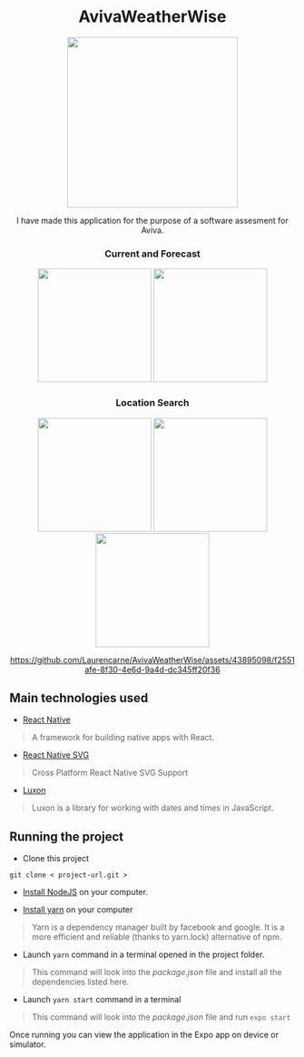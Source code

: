 
<div id="header" align="center">
  <h1>AvivaWeatherWise</h1>
<img src="https://github.com/Laurencarne/AvivaWeatherWise/assets/43895098/719d4b94-fe8a-46e6-b4ac-459c37b27655" width="300">
  <p/>
  <p/>
I have made this application for the purpose of a software assesment for Aviva.
</div>

<div id="socialMedia" align="center">
  
<h3>Current and Forecast</h3>
<img src="https://github.com/Laurencarne/AvivaWeatherWise/assets/43895098/c7b42663-dac0-40d1-bb92-79bc01c9cfb4" width="200">
<img src="https://github.com/Laurencarne/AvivaWeatherWise/assets/43895098/a159b018-4323-454d-9a27-80cb01ec5026" width="200">
  
<h3>Location Search</h3>
<img src="https://github.com/Laurencarne/AvivaWeatherWise/assets/43895098/010f083d-e264-482a-8b44-7abdcdc899a4" width="200">
<img src="https://github.com/Laurencarne/AvivaWeatherWise/assets/43895098/e215d73f-89c2-48c8-a73f-b28e809acbb7" width="200">
<img src="https://github.com/Laurencarne/AvivaWeatherWise/assets/43895098/dd96699e-3528-457c-990a-accee0fd1f70" width="200">

https://github.com/Laurencarne/AvivaWeatherWise/assets/43895098/f2551afe-8f30-4e6d-9a4d-dc345ff20f36

</div>



## Main technologies used

- [React Native](https://github.com/facebook/react-native)

> A framework for building native apps with React.

- [React Native SVG](https://github.com/software-mansion/react-native-svg)

> Cross Platform React Native SVG Support

- [Luxon](https://github.com/moment/luxon/)

> Luxon is a library for working with dates and times in JavaScript.


## Running the project

- Clone this project
```
git clone < project-url.git >
```

- [Install NodeJS](https://nodejs.org/en/) on your computer.

- [Install yarn](https://yarnpkg.com/en/docs/install) on your computer
> Yarn is a dependency manager built by facebook and google. It is a more efficient and reliable (thanks to yarn.lock) alternative of npm.

- Launch ``` yarn ``` command in a terminal opened in the project folder.
> This command will look into the *package.json* file and install all the dependencies listed here.

- Launch ``` yarn start ``` command in a terminal
> This command will look into the *package.json* file and run ``` expo start ```

Once running you can view the application in the Expo app on device or simulator. 
